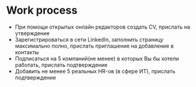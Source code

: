 <h1>
    Work process
</h1>

<ul>
<li>
При помощи открытых онлайн редакторов создать CV, прислать на утверждение
</li>
<li>
Зарегистрироваться в сети LinkedIn, заполнить страницу максимально полно, 
прислать приглашение на добавление в контакты
</li>
<li>
Подписаться на 5 компаний(не менее) в которых Вы бы хотели работать, прислать подтверждение
</li>
<li>
Добавить не менее 5 реальных HR-ов (в сфере ИТ), прислать подтверждение
</li>
</ul>
